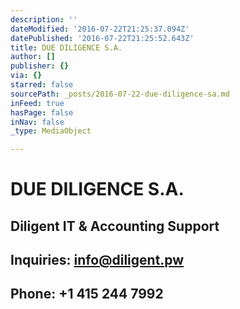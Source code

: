```yaml
---
description: ''
dateModified: '2016-07-22T21:25:37.094Z'
datePublished: '2016-07-22T21:25:52.643Z'
title: DUE DILIGENCE S.A.
author: []
publisher: {}
via: {}
starred: false
sourcePath: _posts/2016-07-22-due-diligence-sa.md
inFeed: true
hasPage: false
inNav: false
_type: MediaObject

---
```

# DUE DILIGENCE S.A.

## Diligent IT & Accounting Support

## Inquiries: info@diligent.pw

## Phone: +1 415 244 7992